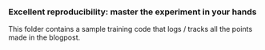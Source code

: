 ### Excellent reproducibility: master the experiment in your hands

This folder contains a sample training code that logs / tracks all the points made in the blogpost.




